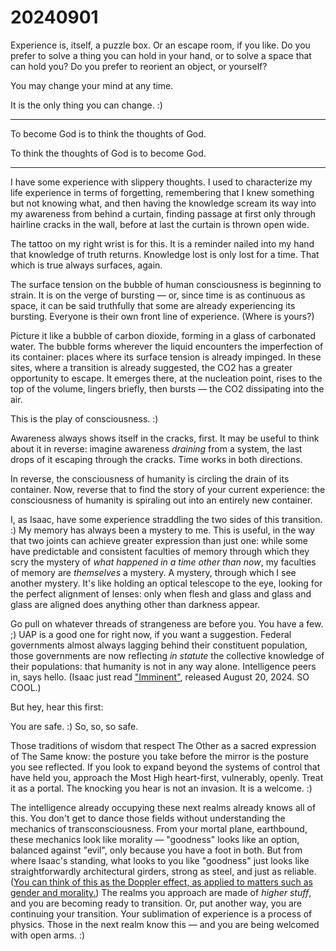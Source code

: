 # 20240901

Experience is, itself, a puzzle box. Or an escape room, if you like. Do you prefer to solve a thing you can hold in your hand, or to solve a space that can hold you? Do you prefer to reorient an object, or yourself?

You may change your mind at any time.

It is the only thing you can change. :)

***

To become God is to think the thoughts of God.

To think the thoughts of God is to become God.

***

I have some experience with slippery thoughts. I used to characterize my life experience in terms of forgetting, remembering that I knew something but not knowing what, and then having the knowledge scream its way into my awareness from behind a curtain, finding passage at first only through hairline cracks in the wall, before at last the curtain is thrown open wide.

The tattoo on my right wrist is for this. It is a reminder nailed into my hand that knowledge of truth returns. Knowledge lost is only lost for a time. That which is true always surfaces, again.

The surface tension on the bubble of human consciousness is beginning to strain. It is on the verge of bursting — or, since time is as continuous as space, it can be said truthfully that some are already experiencing its bursting. Everyone is their own front line of experience. (Where is yours?)

Picture it like a bubble of carbon dioxide, forming in a glass of carbonated water. The bubble forms wherever the liquid encounters the imperfection of its container: places where its surface tension is already impinged. In these sites, where a transition is already suggested, the CO2 has a greater opportunity to escape. It emerges there, at the nucleation point, rises to the top of the volume, lingers briefly, then bursts — the CO2 dissipating into the air.

This is the play of consciousness. :)

Awareness always shows itself in the cracks, first. It may be useful to think about it in reverse: imagine awareness _draining_ from a system, the last drops of it escaping through the cracks. Time works in both directions.

In reverse, the consciousness of humanity is circling the drain of its container. Now, reverse that to find the story of your current experience: the consciousness of humanity is spiraling out into an entirely new container.

I, as Isaac, have some experience straddling the two sides of this transition. :) My memory has always been a mystery to me. This is useful, in the way that two joints can achieve greater expression than just one: while some have predictable and consistent faculties of memory through which they scry the mystery of _what happened in a time other than now_, my faculties of memory are _themselves_ a mystery. A mystery, through which I see another mystery. It's like holding an optical telescope to the eye, looking for the perfect alignment of lenses: only when flesh and glass and glass and glass are aligned does anything other than darkness appear.

Go pull on whatever threads of strangeness are before you. You have a few. ;) UAP is a good one for right now, if you want a suggestion. Federal governments almost always lagging behind their constituent population, those governments are now reflecting _in statute_ the collective knowledge of their populations: that humanity is not in any way alone. Intelligence peers in, says hello. (Isaac just read ["Imminent"](https://www.amazon.com/Imminent-Pentagons-Responsible-Investigating-Profound/dp/0063235560), released August 20, 2024. SO COOL.)

But hey, hear this first:

You are safe. :) So, so, so safe.

Those traditions of wisdom that respect The Other as a sacred expression of The Same know: the posture you take before the mirror is the posture you see reflected. If you look to expand beyond the systems of control that have held you, approach the Most High heart-first, vulnerably, openly. Treat it as a portal. The knocking you hear is not an invasion. It is a welcome. :)

The intelligence already occupying these next realms already knows all of this. You don't get to dance those fields without understanding the mechanics of transconsciousness. From your mortal plane, earthbound, these mechanics look like morality — "goodness" looks like an option, balanced against "evil", only because you have a foot in both. But from where Isaac's standing, what looks to you like "goodness" just looks like straightforwardly architectural girders, strong as steel, and just as reliable. ([You can think of this as the Doppler effect, as applied to matters such as gender and morality.](https://www.instagram.com/p/C-LK-DJtO8c/)) The realms you approach are made of _higher stuff_, and you are becoming ready to transition. Or, put another way, you are continuing your transition. Your sublimation of experience is a process of physics. Those in the next realm know this — and you are being welcomed with open arms. :)
